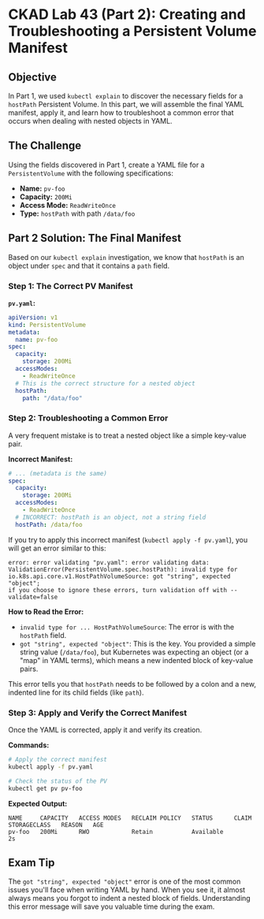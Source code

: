 # CKAD Lab 43 (Part 2): Creating and Troubleshooting a Persistent Volume Manifest

## Objective
In Part 1, we used `kubectl explain` to discover the necessary fields for a `hostPath` Persistent Volume. In this part, we will assemble the final YAML manifest, apply it, and learn how to troubleshoot a common error that occurs when dealing with nested objects in YAML.

## The Challenge
Using the fields discovered in Part 1, create a YAML file for a `PersistentVolume` with the following specifications:
-   **Name:** `pv-foo`
-   **Capacity:** `200Mi`
-   **Access Mode:** `ReadWriteOnce`
-   **Type:** `hostPath` with path `/data/foo`

## Part 2 Solution: The Final Manifest
Based on our `kubectl explain` investigation, we know that `hostPath` is an object under `spec` and that it contains a `path` field.

### Step 1: The Correct PV Manifest

**`pv.yaml`:**
```yaml
apiVersion: v1
kind: PersistentVolume
metadata:
  name: pv-foo
spec:
  capacity:
    storage: 200Mi
  accessModes:
    - ReadWriteOnce
  # This is the correct structure for a nested object
  hostPath:
    path: "/data/foo"
```

### Step 2: Troubleshooting a Common Error
A very frequent mistake is to treat a nested object like a simple key-value pair.

**Incorrect Manifest:**
```yaml
# ... (metadata is the same)
spec:
  capacity:
    storage: 200Mi
  accessModes:
    - ReadWriteOnce
  # INCORRECT: hostPath is an object, not a string field
  hostPath: /data/foo 
```

If you try to apply this incorrect manifest (`kubectl apply -f pv.yaml`), you will get an error similar to this:

```
error: error validating "pv.yaml": error validating data: 
ValidationError(PersistentVolume.spec.hostPath): invalid type for io.k8s.api.core.v1.HostPathVolumeSource: got "string", expected "object"; 
if you choose to ignore these errors, turn validation off with --validate=false
```

**How to Read the Error:**
-   `invalid type for ... HostPathVolumeSource`: The error is with the `hostPath` field.
-   `got "string", expected "object"`: This is the key. You provided a simple string value (`/data/foo`), but Kubernetes was expecting an object (or a "map" in YAML terms), which means a new indented block of key-value pairs.

This error tells you that `hostPath` needs to be followed by a colon and a new, indented line for its child fields (like `path`).

### Step 3: Apply and Verify the Correct Manifest
Once the YAML is corrected, apply it and verify its creation.

**Commands:**
```bash
# Apply the correct manifest
kubectl apply -f pv.yaml

# Check the status of the PV
kubectl get pv pv-foo
```

**Expected Output:**
```
NAME     CAPACITY   ACCESS MODES   RECLAIM POLICY   STATUS      CLAIM   STORAGECLASS   REASON   AGE
pv-foo   200Mi      RWO            Retain           Available                                  2s
```

## Exam Tip
The `got "string", expected "object"` error is one of the most common issues you'll face when writing YAML by hand. When you see it, it almost always means you forgot to indent a nested block of fields. Understanding this error message will save you valuable time during the exam.
